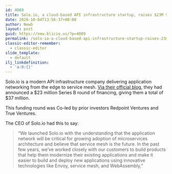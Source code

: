 ```yaml
---
id: 4089
title: Solo.io, a cloud-based API infrastructure startup, raises $23M Series B
date: 2020-10-04T13:56:37+00:00
author: Newb
layout: post
guid: https://new.blicio.us/?p=4089
permalink: /solo-io-a-cloud-based-api-infrastructure-startup-raises-23m-series-b/
classic-editor-remember:
  - classic-editor
slide_template:
  - default
ilj_linkdefinition:
  - 'a:0:{}'
---
```

Solo.io is a modern API infrastructure company delivering application networking from the edge to service mesh. [Via their official blog](https://www.solo.io/our-news/solo-io-bolsters-company-product-and-cloud-native-community-innovation-with-new-funding-round/), they had announced a $23 million Series B round of financing, giving them a total of $37 million. 

This funding round was Co-led by prior investors Redpoint Ventures and True Ventures.

The CEO of Solo.io had this to say:

> “We launched Solo.io with the understanding that the application network will be critical for growing adoption of microservices architecture and believe that service mesh is the future. In the past few years, we’ve worked closely with our customers to build products that help them modernize their existing applications and make it easier to build and deploy new applications using innovative technologies like Envoy, service mesh, and WebAssembly,”